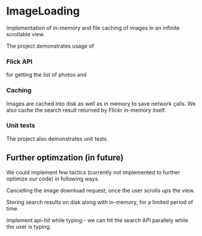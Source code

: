 # ImageLoading
Implementation of in-memory and file caching of images in an infinite scrollable view.

The project demonstrates usage of

### Flick API
for getting the list of photos and 

### Caching 
Images are cached into disk as well as in memory to save network çalls.
We also cache the search result returned by Flickr in-memory itself.

### Unit tests
The project also demonstrates unit tests.

## Further optimzation (in future)
We could implement few tactics (currently not implemented to further optimize our code) in following ways.

Cancelling the image download request; once the user scrolls ups the view.

Storing search results on disk along with in-memory, for a limited period of time.

Implement api-hit while typing:- we can hit the search API parallely while the user is typing.

